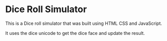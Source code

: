 # Dice Roll Simulator

This is a Dice roll simulator that was built using HTML CSS and JavaScript.

It uses the dice unicode to get the dice face and update the result.

